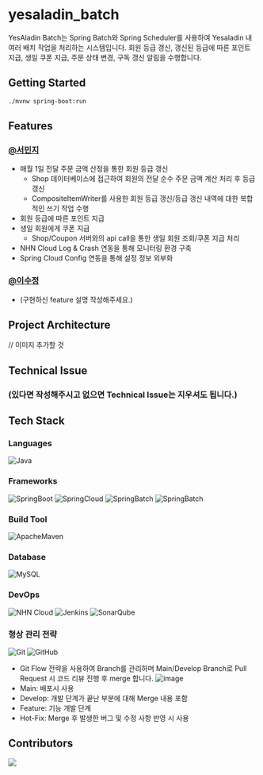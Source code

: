 # yesaladin_batch
YesAladin Batch는 Spring Batch와 Spring Scheduler를 사용하여 Yesaladin 내 여러 배치 작업을 처리하는 시스템입니다. 회원 등급 갱신, 갱신된 등급에 따른 포인트 지급, 생일 쿠폰 지급, 주문 상태 변경, 구독 갱신 알림을 수행합니다.

## Getting Started
```bash
./mvnw spring-boot:run
```

## Features
### [@서민지](https://github.com/narangd0)

- 매월 1일 전달 주문 금액 산정을 통한 회원 등급 갱신
  - Shop 데이터베이스에 접근하여 회원의 전달 순수 주문 금액 계산 처리 후 등급 갱신
  - CompositeItemWriter를 사용한 회원 등급 갱신/등급 갱신 내역에 대한 복합적인 쓰기 작업 수행
- 회원 등급에 따른 포인트 지급
- 생일 회원에게 쿠폰 지급
  - Shop/Coupon 서버와의 api call을 통한 생일 회원 조회/쿠폰 지급 처리
- NHN Cloud Log & Crash 연동을 통해 모니터링 환경 구축
- Spring Cloud Config 연동을 통해 설정 정보 외부화

### [@이수정](https://github.com/sujeong68)

- (구현하신 feature 설명 작성해주세요.)

## Project Architecture

// 이미지 추가할 것
![]()

## Technical Issue

### (있다면 작성해주시고 없으면 Technical Issue는 지우셔도 됩니다.)

## Tech Stack

### Languages

![Java](https://img.shields.io/badge/Java-007396?style=flat-square&logo=Java)

### Frameworks

![SpringBoot](https://img.shields.io/badge/Spring%20Boot-6DB33F?style=flat&logo=SpringBoot&logoColor=white)
![SpringCloud](https://img.shields.io/badge/Spring%20Cloud-6DB33F?style=flat&logo=Spring&logoColor=white)
![SpringBatch](https://img.shields.io/badge/Spring%20Batch-6DB33F?style=flat&logo=Spring&logoColor=white)
![SpringBatch](https://img.shields.io/badge/Spring%20Scheduler-6DB33F?style=flat&logo=Spring&logoColor=white)

### Build Tool

![ApacheMaven](https://img.shields.io/badge/Maven-C71A36?style=flat&logo=ApacheMaven&logoColor=white)

### Database

![MySQL](http://img.shields.io/badge/MySQL-4479A1?style=flat-square&logo=MySQL&logoColor=white)

### DevOps

![NHN Cloud](https://img.shields.io/badge/-NHN%20Cloud-blue?style=flat&logo=iCloud&logoColor=white)
![Jenkins](http://img.shields.io/badge/Jenkins-D24939?style=flat-square&logo=Jenkins&logoColor=white)
![SonarQube](https://img.shields.io/badge/SonarQube-4E98CD?style=flat&logo=SonarQube&logoColor=white)

### 형상 관리 전략

![Git](https://img.shields.io/badge/Git-F05032?style=flat&logo=Git&logoColor=white)
![GitHub](https://img.shields.io/badge/GitHub-181717?style=flat&logo=GitHub&logoColor=white)

- Git Flow 전략을 사용하여 Branch를 관리하며 Main/Develop Branch로 Pull Request 시 코드 리뷰 진행 후 merge 합니다.
  ![image](https://user-images.githubusercontent.com/60968342/219870689-9b9d709c-aa55-47db-a356-d1186b434b4a.png)
- Main: 배포시 사용
- Develop: 개발 단계가 끝난 부분에 대해 Merge 내용 포함
- Feature: 기능 개발 단계
- Hot-Fix: Merge 후 발생한 버그 및 수정 사항 반영 시 사용

## Contributors

<a href="https://github.com/NHN-YesAladin/yesaladin_batch/graphs/contributors">
  <img src="https://contrib.rocks/image?repo=NHN-YesAladin/yesaladin_front" />
</a>
